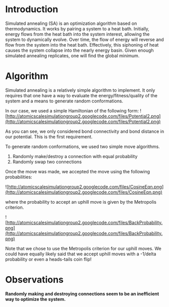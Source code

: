 # Introduction #
Simulated annealing (SA) is an optimization algorithm based on thermodynamics.  It works by pairing a system to a heat bath.  Initially, energy flows from the heat bath into the system interest, allowing the system to dynamically evolve.  Over time, the flow of energy will reverse and flow from the system into the heat bath.  Effectively, this siphoning of heat causes the system collapse into the nearly energy basin.  Given enough simulated annealing replicates, one will find the global minimum.

# Algorithm #

Simulated annealing is a relatively simple algorithm to implement.  It only requires that one have a way to evaluate the energy/fitness/quality of the system and a means to generate random conformations.

In our case, we used a simple Hamiltonian of the following form:
![http://atomicscalesimulationgroup2.googlecode.com/files/Potential2.png](http://atomicscalesimulationgroup2.googlecode.com/files/Potential2.png)

As you can see, we only considered bond connectivity and bond distance in our potential.  This is the first requirement.

To generate random conformations, we used two simple move algorithms.
1) Randomly make/destroy a connection with equal probability
2) Randomly swap two connections

Once the move was made, we accepted the move using the following probabilities:

![http://atomicscalesimulationgroup2.googlecode.com/files/CosineEqn.png](http://atomicscalesimulationgroup2.googlecode.com/files/CosineEqn.png)

where the probability to accept an uphill move is given by the Metropolis criterion.

![http://atomicscalesimulationgroup2.googlecode.com/files/BackProbability.png](http://atomicscalesimulationgroup2.googlecode.com/files/BackProbability.png)

Note that we chose to use the Metropolis criterion for our uphill moves.  We could have equally likely said that we accept uphill moves with a -1/delta probability or even a heads-tails coin flip!

# Observations #
**Randomly making and destroying connections seem to be an inefficient way to optimize the system.**

